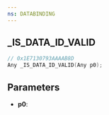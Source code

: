```yaml
---
ns: DATABINDING
---
```

## _IS_DATA_ID_VALID

```c
// 0x1E7130793AAAAB8D
Any _IS_DATA_ID_VALID(Any p0);
```

## Parameters
* **p0**:
